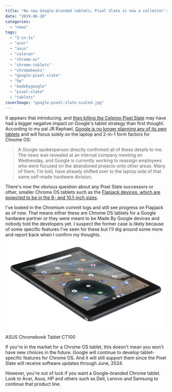 ```yaml
---
title: "No new Google-branded tablets; Pixel Slate is now a collector's item"
date: "2019-06-20"
categories: 
  - "news"
tags: 
  - "2-in-1s"
  - "acer"
  - "asus"
  - "celeron"
  - "chrome-os"
  - "chrome-tablets"
  - "chromebooks"
  - "google-pixel-slate"
  - "hp"
  - "madebygoogle"
  - "pixel-slate"
  - "tablets"
coverImage: "google-pixel-slate-scaled.jpg"
---
```


It appears that introducing, and [then killing the Celeron Pixel Slate](https://www.aboutchromebooks.com/news/google-pixel-slate-celeron-unavailable-permanently-discontinued/) may have had a bigger negative impact on Google's tablet strategy than first thought. According to my pal JR Raphael, [Google is no longer planning any of its own tablets](https://www.computerworld.com/article/3404206/googles-officially-done-making-tablets.html) and will focus solely on the laptop and 2-in-1 form factors for Chrome OS:

> A Google spokesperson directly confirmed all of these details to me. The news was revealed at an internal company meeting on Wednesday, and Google is currently working to reassign employees who were focused on the abandoned projects onto other areas. Many of them, I'm told, have already shifted over to the laptop side of that same self-made hardware division.

There's now the obvious question about any Pixel Slate successors or other, smaller Chrome OS tablets such as the [Flapjack devices, which are expected to be in the 8- and 10.1-inch sizes](https://www.aboutchromebooks.com/news/flapjack-chrome-os-tablets-benchmarks-performance-specifications/).

I've looked in the Chromium commit logs and still see progress on Flapjack as of now. That means either these are Chrome OS tablets for a Google hardware partner or they were meant to be Made By Google devices and nobody told the developers yet. I suspect the former case is likely because of some specific features I've seen for these but I'll dig around some more and report back when I confirm my thoughts.

![](images/ASUS-Chromebook-Tablet_CT100_1A_Dark-Grey-11-1024x553.jpg)

ASUS Chromebook Tablet CT100

If you're in the market for a Chrome OS tablet, this doesn't mean you won't have new choices in the future. Google will continue to develop tablet-specific features for Chrome OS. And it will still support them since the Pixel Slate will receive software updates through June, 2024.

However, you're out of luck if you want a Google-branded Chrome tablet. Look to Acer, Asus, HP and others such as Dell, Lenovo and Samsung to continue that product line.
